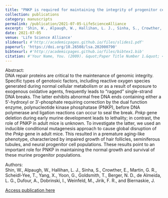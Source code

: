 ```yaml
---
title: "PNKP is required for maintaining the integrity of progenitor cell populations in adult mice."
collection: publications
category: manuscripts
permalink: /publication/2021-07-05-LifeScienceAlliance
excerpt: 'Shin, W., Alpaugh, W., Hallihan, L. J., Sinha, S., Crowther, E., Martin, G. R., Scheidl-Yee, T., Yang, X., Yoon, G., Goldsmith, T., Berger, N. D., <span class="adaptive-bold">de Almeida, L. G.</span>, Dufour, A., Dobrinski, I., Weinfeld, M., Jirik, F. R., and Biernaskie, J.'
date: 2021-07-05
venue: 'Life Science Alliance'
slidesurl: #'http://academicpages.github.io/files/slides1.pdf'
paperurl: 'https://doi.org/10.26508/lsa.202000790'
bibtexurl: #'http://academicpages.github.io/files/bibtex1.bib'
citation: #'Your Name, You. (2009). &quot;Paper Title Number 1.&quot; <i>Journal 1</i>. 1(1).'
---
```

Abstract: <br>
DNA repair proteins are critical to the maintenance of genomic integrity. Specific types of genotoxic factors, including reactive oxygen species generated during normal cellular metabolism or as a result of exposure to exogenous oxidative agents, frequently leads to “ragged” single-strand DNA breaks. The latter exhibits abnormal free DNA ends containing either a 5′-hydroxyl or 3′-phosphate requiring correction by the dual function enzyme, polynucleotide kinase phosphatase (PNKP), before DNA polymerase and ligation reactions can occur to seal the break. *Pnkp* gene deletion during early murine development leads to lethality; in contrast, the role of PNKP in adult mice is unknown. To investigate the latter, we used an inducible conditional mutagenesis approach to cause global disruption of the *Pnkp* gene in adult mice. This resulted in a premature aging-like phenotype, characterized by impaired growth of hair follicles, seminiferous tubules, and neural progenitor cell populations. These results point to an important role for PNKP in maintaining the normal growth and survival of these murine progenitor populations.

Authors:<br>
Shin, W., Alpaugh, W., Hallihan, L. J., Sinha, S., Crowther, E., Martin, G. R., Scheidl-Yee, T., Yang, X., Yoon, G., Goldsmith, T., Berger, N. D., <span class="adaptive-bold">de Almeida, L. G.</span>, Dufour, A., Dobrinski, I., Weinfeld, M., Jirik, F. R., and Biernaskie, J.

<a href='https://doi.org/10.26508/lsa.202000790'>Access publication here</a>